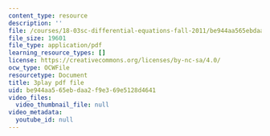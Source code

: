 ```yaml
---
content_type: resource
description: ''
file: /courses/18-03sc-differential-equations-fall-2011/be944aa565ebdaa2f9e369e5128d4641_IrRgAWI6bmw.pdf
file_size: 19601
file_type: application/pdf
learning_resource_types: []
license: https://creativecommons.org/licenses/by-nc-sa/4.0/
ocw_type: OCWFile
resourcetype: Document
title: 3play pdf file
uid: be944aa5-65eb-daa2-f9e3-69e5128d4641
video_files:
  video_thumbnail_file: null
video_metadata:
  youtube_id: null
---
```

